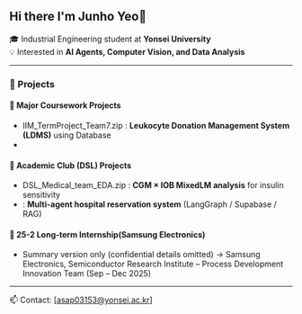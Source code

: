 
<!--
**junho-create/junho-create** is a ✨ _special_ ✨ repository because its `README.md` (this file) appears on your GitHub profile.

Here are some ideas to get you started:

- 🔭 I’m currently working on ...
- 🌱 I’m currently learning ...
- 👯 I’m looking to collaborate on ...
- 🤔 I’m looking for help with ...
- 💬 Ask me about ...
- 📫 How to reach me: ...
- 😄 Pronouns: ...
- ⚡ Fun fact: ...
-->
## Hi there I'm Junho Yeo👋
🎓 Industrial Engineering student at **Yonsei University**  
💡 Interested in **AI Agents, Computer Vision, and Data Analysis**  

---

### 🧩 Projects
#### 🧪 Major Coursework Projects  
- IIM_TermProject_Team7.zip
  : **Leukocyte Donation Management System (LDMS)** using Database
- 
#### 🧠 Academic Club (DSL) Projects  
- DSL_Medical_team_EDA.zip
  : **CGM × IOB MixedLM analysis** for insulin sensitivity
- 
  : **Multi-agent hospital reservation system** (LangGraph / Supabase / RAG)  
#### 💼 25-2 Long-term Internship(Samsung Electronics) 
- Summary version only (confidential details omitted)
  → Samsung Electronics, Semiconductor Research Institute – Process Development Innovation Team (Sep – Dec 2025)

---

📫 Contact: [asap03153@yonsei.ac.kr] 
